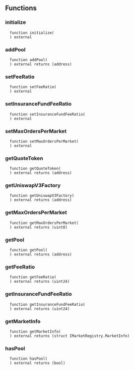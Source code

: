 
## Functions
### initialize
```solidity
  function initialize(
  ) external
```




### addPool
```solidity
  function addPool(
  ) external returns (address)
```




### setFeeRatio
```solidity
  function setFeeRatio(
  ) external
```




### setInsuranceFundFeeRatio
```solidity
  function setInsuranceFundFeeRatio(
  ) external
```




### setMaxOrdersPerMarket
```solidity
  function setMaxOrdersPerMarket(
  ) external
```




### getQuoteToken
```solidity
  function getQuoteToken(
  ) external returns (address)
```




### getUniswapV3Factory
```solidity
  function getUniswapV3Factory(
  ) external returns (address)
```




### getMaxOrdersPerMarket
```solidity
  function getMaxOrdersPerMarket(
  ) external returns (uint8)
```




### getPool
```solidity
  function getPool(
  ) external returns (address)
```




### getFeeRatio
```solidity
  function getFeeRatio(
  ) external returns (uint24)
```




### getInsuranceFundFeeRatio
```solidity
  function getInsuranceFundFeeRatio(
  ) external returns (uint24)
```




### getMarketInfo
```solidity
  function getMarketInfo(
  ) external returns (struct IMarketRegistry.MarketInfo)
```




### hasPool
```solidity
  function hasPool(
  ) external returns (bool)
```





